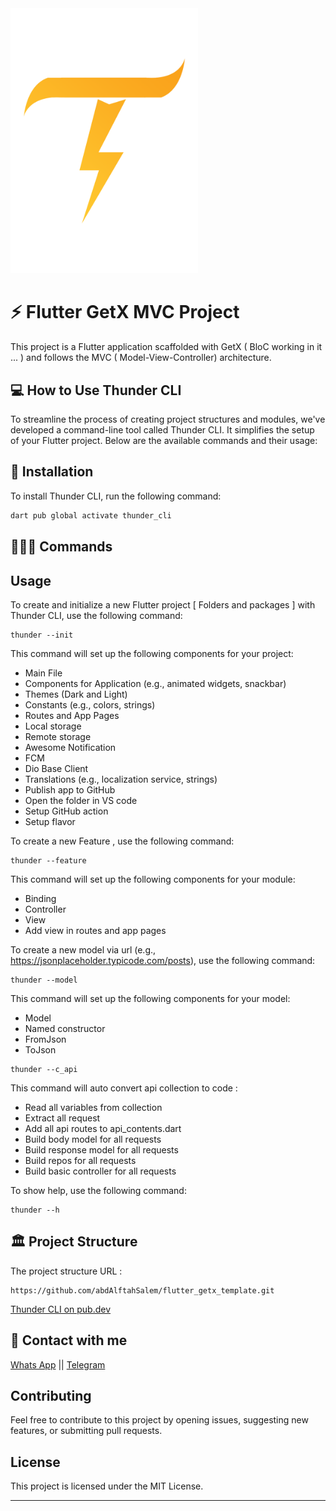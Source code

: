 <img src="assets/images/logo.png" width="300"/>

# ⚡ Flutter GetX MVC Project

This project is a Flutter application scaffolded with GetX ( BloC working in it ... ) and follows the MVC (
Model-View-Controller) architecture.

## 💻 How to Use Thunder CLI

To streamline the process of creating project structures and modules, we've developed a command-line tool called Thunder
CLI. It simplifies the setup of your Flutter project. Below are the available commands and their usage:

## 📌 Installation

To install Thunder CLI, run the following command:

```bash
dart pub global activate thunder_cli
```

## 🧑🏻‍💻 Commands

## Usage

To create and initialize a new Flutter project [ Folders and packages ] with Thunder CLI, use the following command:

```shell
thunder --init
```

This command will set up the following components for your project:

- Main File
- Components for Application (e.g., animated widgets, snackbar)
- Themes (Dark and Light)
- Constants (e.g., colors, strings)
- Routes and App Pages
- Local storage
- Remote storage
- Awesome Notification
- FCM
- Dio Base Client
- Translations (e.g., localization service, strings)
- Publish app to GitHub
- Open the folder in VS code
- Setup GitHub action
- Setup flavor

To create a new Feature , use the following command:

```shell
thunder --feature
```

This command will set up the following components for your module:

- Binding
- Controller
- View
- Add view in routes and app pages

To create a new model via url (e.g., https://jsonplaceholder.typicode.com/posts), use the following command:

```shell
thunder --model
```

This command will set up the following components for your model:

- Model
- Named constructor
- FromJson
- ToJson

```shell
thunder --c_api
```

This command will auto convert api collection to code :

- Read all variables from collection
- Extract all request
- Add all api routes to api_contents.dart
- Build body model for all requests
- Build response model for all requests
- Build repos for all requests
- Build basic controller for all requests

To show help, use the following command:

```shell
thunder --h
```

## 🏛️ Project Structure

The project structure URL :

```
https://github.com/abdAlftahSalem/flutter_getx_template.git
```

[Thunder CLI on pub.dev](https://pub.dev/packages/thunder_cli)

## 📨 Contact with me

[Whats App](https://wa.me/00972598045064) ||
[Telegram](https://t.me/Abd_Alftah_Al_shanti)

## Contributing

Feel free to contribute to this project by opening issues, suggesting new features, or submitting pull requests.

## License

This project is licensed under the MIT License.

---
